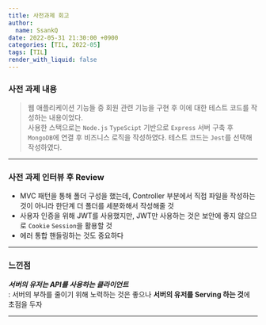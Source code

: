 ```yaml
---
title: 사전과제 회고
author:
  name: SsankQ
date: 2022-05-31 21:30:00 +0900
categories: [TIL, 2022-05]
tags: [TIL]
render_with_liquid: false
---
```


### 사전 과제 내용

> 웹 애플리케이션 기능들 중 회원 관련 기능을 구현 후 이에 대한 테스트 코드를 작성하는 내용이었다.  
> 사용한 스택으로는 `Node.js` `TypeScipt` 기반으로 `Express` 서버 구축 후 `MongoDB`에 연결 후 비즈니스 로직을 작성하였다.
> 테스트 코드는 `Jest`를 선택해 작성하였다.

---

### 사전 과제 인터뷰 후 Review

- MVC 패턴을 통해 폴더 구성을 했는데, Controller 부분에서 직접 파일을 작성하는 것이 아니라 한단계 더 폴더를 세분화해서 작성해줄 것  
- 사용자 인증을 위해 JWT를 사용했지만, JWT만 사용하는 것은 보안에 좋지 않으므로 `Cookie` `Session`을 활용할 것
- 에러 통합 핸들링하는 것도 중요하다

---

### 느낀점

***서버의 유저는 API를 사용하는 클라이언트***  
: 서버의 부하를 줄이기 위해 노력하는 것은 좋으나 **서버의 유저를 Serving 하는 것**에 초점을 두자


******